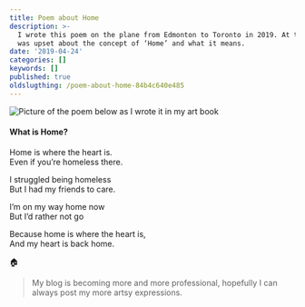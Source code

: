 ```yaml
---
title: Poem about Home
description: >-
  I wrote this poem on the plane from Edmonton to Toronto in 2019. At the time I
  was upset about the concept of ‘Home’ and what it means.
date: '2019-04-24'
categories: []
keywords: []
published: true
oldslugthing: /poem-about-home-84b4c640e485
---
```


![Picture of the poem below as I wrote it in my art book](https://cdn-images-1.medium.com/max/800/0*3P3cs8-2V89x3DRn)

#### What is Home?

Home is where the heart is.  
Even if you’re homeless there.

I struggled being homeless  
But I had my friends to care.

I’m on my way home now  
But I’d rather not go

Because home is where the heart is,  
And my heart is back home.

🏠

> My blog is becoming more and more professional, hopefully I can always post my more artsy expressions.

